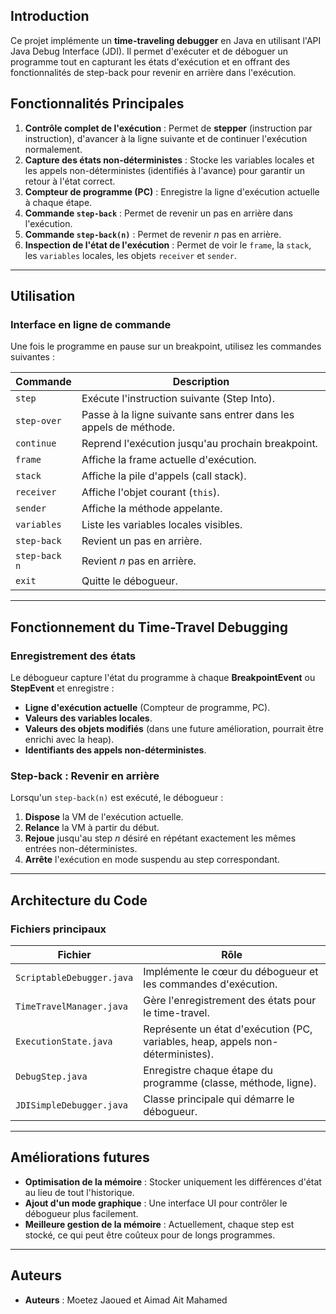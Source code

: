 ## Introduction

Ce projet implémente un **time-traveling debugger** en Java en utilisant l'API Java Debug Interface (JDI). Il permet d'exécuter et de déboguer un programme tout en capturant les états d'exécution et en offrant des fonctionnalités de step-back pour revenir en arrière dans l'exécution.

## Fonctionnalités Principales

1. **Contrôle complet de l'exécution** : Permet de **stepper** (instruction par instruction), d'avancer à la ligne suivante et de continuer l'exécution normalement.
2. **Capture des états non-déterministes** : Stocke les variables locales et les appels non-déterministes (identifiés à l'avance) pour garantir un retour à l'état correct.
3. **Compteur de programme (PC)** : Enregistre la ligne d'exécution actuelle à chaque étape.
4. **Commande `step-back`** : Permet de revenir un pas en arrière dans l'exécution.
5. **Commande `step-back(n)`** : Permet de revenir *n* pas en arrière.
6. **Inspection de l'état de l'exécution** : Permet de voir le `frame`, la `stack`, les `variables` locales, les objets `receiver` et `sender`.

---

## Utilisation

### Interface en ligne de commande

Une fois le programme en pause sur un breakpoint, utilisez les commandes suivantes :

| Commande | Description |
| --- | --- |
| `step` | Exécute l'instruction suivante (Step Into). |
| `step-over` | Passe à la ligne suivante sans entrer dans les appels de méthode. |
| `continue` | Reprend l'exécution jusqu'au prochain breakpoint. |
| `frame` | Affiche la frame actuelle d'exécution. |
| `stack` | Affiche la pile d'appels (call stack). |
| `receiver` | Affiche l'objet courant (`this`). |
| `sender` | Affiche la méthode appelante. |
| `variables` | Liste les variables locales visibles. |
| `step-back` | Revient un pas en arrière. |
| `step-back n` | Revient *n* pas en arrière. |
| `exit` | Quitte le débogueur. |

---

## Fonctionnement du Time-Travel Debugging

### Enregistrement des états

Le débogueur capture l'état du programme à chaque **BreakpointEvent** ou **StepEvent** et enregistre :

- **Ligne d'exécution actuelle** (Compteur de programme, PC).
- **Valeurs des variables locales**.
- **Valeurs des objets modifiés** (dans une future amélioration, pourrait être enrichi avec la heap).
- **Identifiants des appels non-déterministes**.

### Step-back : Revenir en arrière

Lorsqu'un `step-back(n)` est exécuté, le débogueur :

1. **Dispose** la VM de l'exécution actuelle.
2. **Relance** la VM à partir du début.
3. **Rejoue** jusqu'au step *n* désiré en répétant exactement les mêmes entrées non-déterministes.
4. **Arrête** l'exécution en mode suspendu au step correspondant.

---

## Architecture du Code

### Fichiers principaux

| Fichier | Rôle |
| --- | --- |
| `ScriptableDebugger.java` | Implémente le cœur du débogueur et les commandes d'exécution. |
| `TimeTravelManager.java` | Gère l'enregistrement des états pour le time-travel. |
| `ExecutionState.java` | Représente un état d'exécution (PC, variables, heap, appels non-déterministes). |
| `DebugStep.java` | Enregistre chaque étape du programme (classe, méthode, ligne). |
| `JDISimpleDebugger.java` | Classe principale qui démarre le débogueur. |

---

## Améliorations futures

- **Optimisation de la mémoire** : Stocker uniquement les différences d'état au lieu de tout l'historique.
- **Ajout d'un mode graphique** : Une interface UI pour contrôler le débogueur plus facilement.
- **Meilleure gestion de la mémoire** : Actuellement, chaque step est stocké, ce qui peut être coûteux pour de longs programmes.

---

## Auteurs

- **Auteurs** : Moetez Jaoued  et Aimad Ait Mahamed